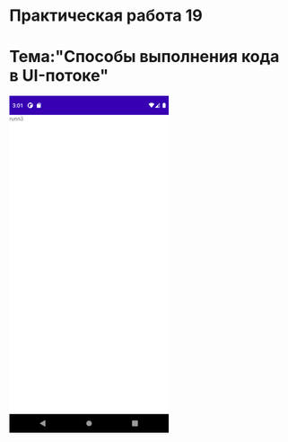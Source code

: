 Практическая работа 19
==========================================
Тема:"Способы выполнения кода в UI-потоке"
==========================================
<img src="1.png" height="600">
